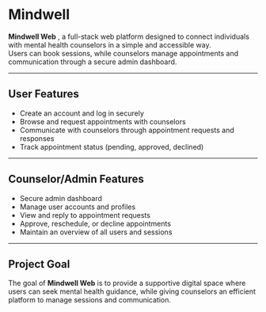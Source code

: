 # Mindwell

**Mindwell Web** , a full-stack web platform designed to connect individuals with mental health counselors in a simple and accessible way.  
Users can book sessions, while counselors manage appointments and communication through a secure admin dashboard.

---

## User Features
- Create an account and log in securely  
- Browse and request appointments with counselors  
- Communicate with counselors through appointment requests and responses  
- Track appointment status (pending, approved, declined)  

---

## Counselor/Admin Features
- Secure admin dashboard  
- Manage user accounts and profiles  
- View and reply to appointment requests  
- Approve, reschedule, or decline appointments  
- Maintain an overview of all users and sessions  

---

## Project Goal
The goal of **Mindwell Web** is to provide a supportive digital space where users can seek mental health guidance, while giving counselors an efficient platform to manage sessions and communication.  
